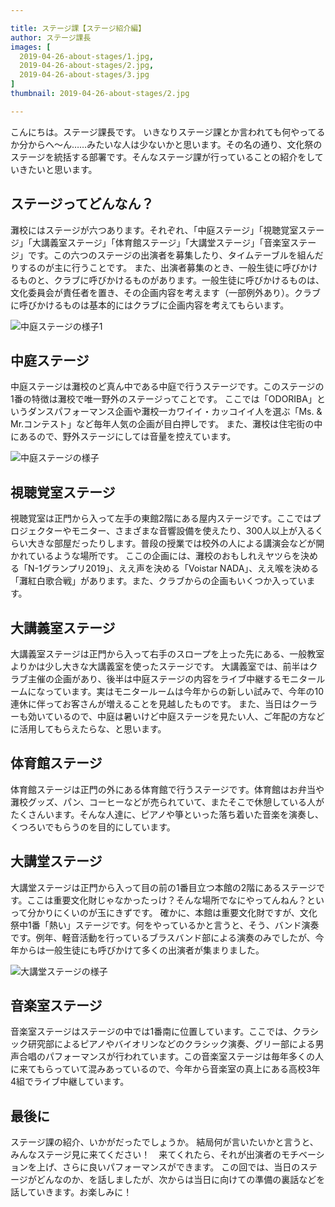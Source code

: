 ```yaml
---

title: ステージ課【ステージ紹介編】
author: ステージ課長
images: [
  2019-04-26-about-stages/1.jpg,
  2019-04-26-about-stages/2.jpg,
  2019-04-26-about-stages/3.jpg
]
thumbnail: 2019-04-26-about-stages/2.jpg

---
```


こんにちは。ステージ課長です。
いきなりステージ課とか言われても何やってるか分からへ〜ん……みたいな人は少ないかと思います。その名の通り、文化祭のステージを統括する部署です。そんなステージ課が行っていることの紹介をしていきたいと思います。

## ステージってどんなん？
灘校にはステージが六つあります。それぞれ、「中庭ステージ」「視聴覚室ステージ」「大講義室ステージ」「体育館ステージ」「大講堂ステージ」「音楽室ステージ」です。この六つのステージの出演者を募集したり、タイムテーブルを組んだりするのが主に行うことです。
また、出演者募集のとき、一般生徒に呼びかけるものと、クラブに呼びかけるものがあります。一般生徒に呼びかけるものは、文化委員会が責任者を置き、その企画内容を考えます（一部例外あり）。クラブに呼びかけるものは基本的にはクラブに企画内容を考えてもらいます。

![中庭ステージの様子1](_nuxt/assets/img/blog/2019-04-26-about-stages/1.jpg)

## 中庭ステージ
中庭ステージは灘校のど真ん中である中庭で行うステージです。このステージの1番の特徴は灘校で唯一野外のステージってことです。
ここでは「ODORIBA」というダンスパフォーマンス企画や灘校一カワイイ・カッコイイ人を選ぶ「Ms. & Mr.コンテスト」など毎年人気の企画が目白押しです。
また、灘校は住宅街の中にあるので、野外ステージにしては音量を控えています。

![中庭ステージの様子](_nuxt/assets/img/blog/2019-04-26-about-stages/2.jpg)

## 視聴覚室ステージ
視聴覚室は正門から入って左手の東館2階にある屋内ステージです。ここではプロジェクターやモニター、さまざまな音響設備を使えたり、300人以上が入るくらい大きな部屋だったりします。普段の授業では校外の人による講演会などが開かれているような場所です。
ここの企画には、灘校のおもしれえヤツらを決める「N-1グランプリ2019」、ええ声を決める「Voistar NADA」、ええ喉を決める「灘紅白歌合戦」があります。また、クラブからの企画もいくつか入っています。

## 大講義室ステージ
大講義室ステージは正門から入って右手のスロープを上った先にある、一般教室よりかは少し大きな大講義室を使ったステージです。
大講義室では、前半はクラブ主催の企画があり、後半は中庭ステージの内容をライブ中継するモニタールームになっています。実はモニタールームは今年からの新しい試みで、今年の10連休に伴ってお客さんが増えることを見越したものです。
また、当日はクーラーも効いているので、中庭は暑いけど中庭ステージを見たい人、ご年配の方などに活用してもらえたらな、と思います。

## 体育館ステージ
体育館ステージは正門の外にある体育館で行うステージです。体育館はお弁当や灘校グッズ、パン、コーヒーなどが売られていて、またそこで休憩している人がたくさんいます。そんな人達に、ピアノや箏といった落ち着いた音楽を演奏し、くつろいでもらうのを目的にしています。

## 大講堂ステージ
大講堂ステージは正門から入って目の前の1番目立つ本館の2階にあるステージです。ここは重要文化財じゃなかったっけ？そんな場所でなにやってんねん？といって分かりにくいのが玉にきずです。
確かに、本館は重要文化財ですが、文化祭中1番「熱い」ステージです。何をやっているかと言うと、そう、バンド演奏です。例年、軽音活動を行っているブラスバンド部による演奏のみでしたが、今年からは一般生徒にも呼びかけて多くの出演者が集まりました。

![大講堂ステージの様子](_nuxt/assets/img/blog/2019-04-26-about-stages/3.jpg)

## 音楽室ステージ
音楽室ステージはステージの中では1番南に位置しています。ここでは、クラシック研究部によるピアノやバイオリンなどのクラシック演奏、グリー部による男声合唱のパフォーマンスが行われています。この音楽室ステージは毎年多くの人に来てもらっていて混みあっているので、今年から音楽室の真上にある高校3年4組でライブ中継しています。

## 最後に
ステージ課の紹介、いかがだったでしょうか。
結局何が言いたいかと言うと、みんなステージ見に来てください！　来てくれたら、それが出演者のモチベーションを上げ、さらに良いパフォーマンスができます。
この回では、当日のステージがどんなのか、を話しましたが、次からは当日に向けての準備の裏話などを話していきます。お楽しみに！